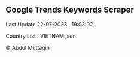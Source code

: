 

## Google Trends Keywords Scraper 
 
Last Update 22-07-2023 , 19:03:02

Country List :
VIETNAM.json



© Abdul Muttaqin 
